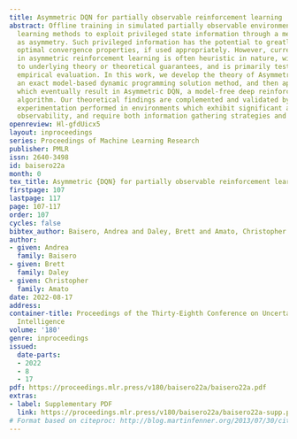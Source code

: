 ```yaml
---
title: Asymmetric DQN for partially observable reinforcement learning
abstract: Offline training in simulated partially observable environments allows reinforcement
  learning methods to exploit privileged state information through a mechanism known
  as asymmetry. Such privileged information has the potential to greatly improve the
  optimal convergence properties, if used appropriately. However, current research
  in asymmetric reinforcement learning is often heuristic in nature, with few connections
  to underlying theory or theoretical guarantees, and is primarily tested through
  empirical evaluation. In this work, we develop the theory of Asymmetric Policy Iteration,
  an exact model-based dynamic programming solution method, and then apply relaxations
  which eventually result in Asymmetric DQN, a model-free deep reinforcement learning
  algorithm. Our theoretical findings are complemented and validated by empirical
  experimentation performed in environments which exhibit significant amounts of partial
  observability, and require both information gathering strategies and memorization.
openreview: Hl-gfdUicx5
layout: inproceedings
series: Proceedings of Machine Learning Research
publisher: PMLR
issn: 2640-3498
id: baisero22a
month: 0
tex_title: Asymmetric {DQN} for partially observable reinforcement learning
firstpage: 107
lastpage: 117
page: 107-117
order: 107
cycles: false
bibtex_author: Baisero, Andrea and Daley, Brett and Amato, Christopher
author:
- given: Andrea
  family: Baisero
- given: Brett
  family: Daley
- given: Christopher
  family: Amato
date: 2022-08-17
address:
container-title: Proceedings of the Thirty-Eighth Conference on Uncertainty in Artificial
  Intelligence
volume: '180'
genre: inproceedings
issued:
  date-parts:
  - 2022
  - 8
  - 17
pdf: https://proceedings.mlr.press/v180/baisero22a/baisero22a.pdf
extras:
- label: Supplementary PDF
  link: https://proceedings.mlr.press/v180/baisero22a/baisero22a-supp.pdf
# Format based on citeproc: http://blog.martinfenner.org/2013/07/30/citeproc-yaml-for-bibliographies/
---
```

